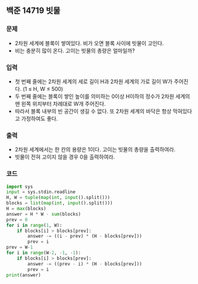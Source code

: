 ## 백준 14719 빗물

### 문제
* 2차원 세계에 블록이 쌓여있다. 비가 오면 블록 사이에 빗물이 고인다.
* 비는 충분히 많이 온다. 고이는 빗물의 총량은 얼마일까?

### 입력
* 첫 번째 줄에는 2차원 세계의 세로 길이 H과 2차원 세계의 가로 길이 W가 주어진다. (1 ≤ H, W ≤ 500)
* 두 번째 줄에는 블록이 쌓인 높이를 의미하는 0이상 H이하의 정수가 2차원 세계의 맨 왼쪽 위치부터 차례대로 W개 주어진다.
* 따라서 블록 내부의 빈 공간이 생길 수 없다. 또 2차원 세계의 바닥은 항상 막혀있다고 가정하여도 좋다.

### 출력
* 2차원 세계에서는 한 칸의 용량은 1이다. 고이는 빗물의 총량을 출력하여라.
* 빗물이 전혀 고이지 않을 경우 0을 출력하여라.

### 코드
```python
import sys
input = sys.stdin.readline
H, W = tuple(map(int, input().split()))
blocks = list(map(int, input().split()))
H = max(blocks)
answer = H * W - sum(blocks)
prev = 0
for i in range(1, W):
    if blocks[i] > blocks[prev]:
        answer -= ((i - prev) * (H - blocks[prev]))
        prev = i
prev = W-1
for i in range(W-2, -1, -1):
    if blocks[i] > blocks[prev]:
        answer -= ((prev - i) * (H - blocks[prev]))
        prev = i
print(answer)
```
